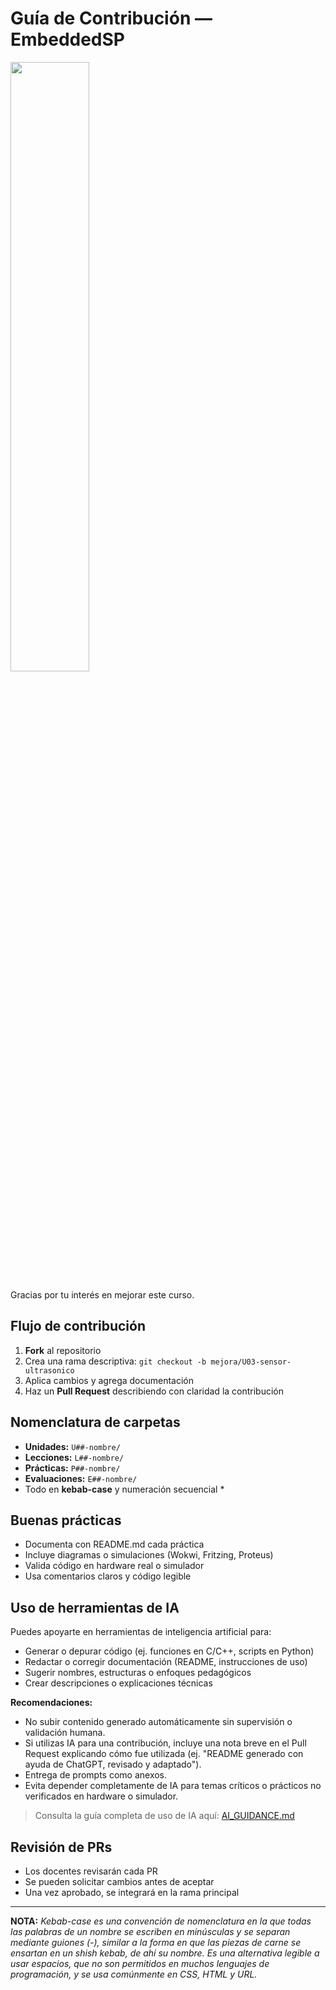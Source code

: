 # Guía de Contribución — EmbeddedSP

<img src="https://github.com/tectijuana/sp/blob/main/resources/images/Cyberpunk%20Tux.PNG" width="50%">


Gracias por tu interés en mejorar este curso.

## Flujo de contribución

1. **Fork** al repositorio
2. Crea una rama descriptiva:
   `git checkout -b mejora/U03-sensor-ultrasonico`
3. Aplica cambios y agrega documentación
4. Haz un **Pull Request** describiendo con claridad la contribución

## Nomenclatura de carpetas

* **Unidades:** `U##-nombre/`
* **Lecciones:** `L##-nombre/`
* **Prácticas:** `P##-nombre/`
* **Evaluaciones:** `E##-nombre/`
* Todo en **kebab-case** y numeración secuencial \*

## Buenas prácticas

* Documenta con README.md cada práctica
* Incluye diagramas o simulaciones (Wokwi, Fritzing, Proteus)
* Valida código en hardware real o simulador
* Usa comentarios claros y código legible

## Uso de herramientas de IA

Puedes apoyarte en herramientas de inteligencia artificial para:

* Generar o depurar código (ej. funciones en C/C++, scripts en Python)
* Redactar o corregir documentación (README, instrucciones de uso)
* Sugerir nombres, estructuras o enfoques pedagógicos
* Crear descripciones o explicaciones técnicas

**Recomendaciones:**

* No subir contenido generado automáticamente sin supervisión o validación humana.
* Si utilizas IA para una contribución, incluye una nota breve en el Pull Request explicando cómo fue utilizada (ej. "README generado con ayuda de ChatGPT, revisado y adaptado").
* Entrega de prompts como anexos.
* Evita depender completamente de IA para temas críticos o prácticos no verificados en hardware o simulador.

> Consulta la guía completa de uso de IA aquí: [AI\_GUIDANCE.md](https://github.com/tectijuana/sp/blob/main/AI_GUIDANCE.md)

## Revisión de PRs

* Los docentes revisarán cada PR
* Se pueden solicitar cambios antes de aceptar
* Una vez aprobado, se integrará en la rama principal

---

**NOTA:** *Kebab-case es una convención de nomenclatura en la que todas las palabras de un nombre se escriben en minúsculas y se separan mediante guiones (-), similar a la forma en que las piezas de carne se ensartan en un shish kebab, de ahí su nombre. Es una alternativa legible a usar espacios, que no son permitidos en muchos lenguajes de programación, y se usa comúnmente en CSS, HTML y URL.*


